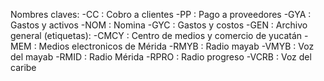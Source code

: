 Nombres claves:
-CC : Cobro a clientes
-PP : Pago a proveedores
-GYA : Gastos y activos
-NOM : Nomina
-GYC : Gastos y costos
-GEN : Archivo general
  (etiquetas):
-CMCY : Centro de medios y comercio de yucatán
-MEM : Medios electronicos de Mérida
-RMYB : Radio mayab
-VMYB : Voz del mayab
-RMID : Radio Mérida
-RPRO : Radio progreso
-VCRB : Voz del caribe
